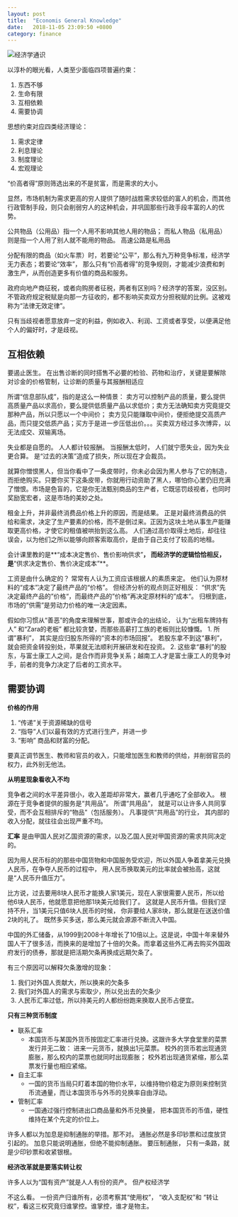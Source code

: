 ```yaml
---
layout: post
title:  "Economis General Knowledge"
date:   2018-11-05 23:09:50 +0800
category: finance
---
```

![经济学通识](http://images2017.cnblogs.com/blog/90986/201712/90986-20171201202553948-941904874.jpg)

以淳朴的眼光看，人类至少面临四项普遍约束： 

1. 东西不够
2. 生命有限
3. 互相依赖
4. 需要协调


思想约束对应四类经济理论：

1. 需求定律
2. 利息理论
3. 制度理论
4. 宏观理论


“价高者得”原则筛选出来的不是贫富，而是需求的大小。

显然，市场机制为需求更高的穷人提供了随时战胜需求较低的富人的机会，而其他行政管制手段，则只会削弱穷人的这种机会，并巩固那些行政手段丰富的人的优势。 

公共物品（公用品）指一个人用不影响其他人用的物品； 而私人物品（私用品）则是指一个人用了别人就不能用的物品。 高速公路是私用品

分配有限的商品（如火车票）时，若要论“公平”，那么有九万种竞争标准，经济学无力表态；若要论“效率”， 那么只有“价高者得”的竞争规则，才能减少浪费和刺激生产，从而创造更多有价值的商品和服务。

政府向地产商征税，或者向购房者征税，两者有区别吗？经济学的答案，没区别。 不管政府规定税赋是向那一方征收的，都不影响买卖双方分担税赋的比例。这被戏称为“法律无效定律”。 

只有当歧视者愿意放弃一定的利益，例如收入、利润、工资或者享受，以便满足他个人的偏好时，才是歧视。 

## 互相依赖

要遏止医生。 在出售诊断的同时搭售不必要的检验、药物和治疗，关键是要解除对诊金的价格管制，让诊断的质量与其报酬相适应


所谓“信息部队成”，指的是这么一种情景： 卖方可以控制产品的质量，要么提供高质量产品以求高价，要么提供低质量产品以求低价；卖方无法确知卖方究竟提交那种产品，所以只愿以一个中间价； 卖方见只能赚取中间价，便拒绝提交高质产品，而只提交低质产品；买方于是进一步压低出价。。。买卖双方经过多次博弈，以无法成交、双输离场。 


失业都是自愿的。 人人都计较报酬。 当报酬太低时， 人们就宁愿失业，因为失业更合算。 是“过去的决策”造成了损失，所以现在才会裁员。 


就算你憎恨黑人，但当你看中了一条皮带时，你未必会因为黑人参与了它的制造，而拒绝购买。只要你买下这条皮带，你就用行动资助了黑人，哪怕你心里仍旧充满了憎恨。市场是色盲的，它是你无法甄别商品的生产者，它既惩罚歧视者，也同时奖励宽宏者，这是市场的美妙之处。 

租金上升，并非最终消费品价格上升的原因，而是结果。 正是对最终消费品的供给和需求，决定了生产要素的价格，而不是倒过来。正因为这块土地从事生产能赚取更高价格，才使它的租值被哄抬到这么高。 人们通过高价取得土地后，却往往误会，以为他们之所以能够向顾客索取高价，是由于自己支付了较高的地租。 

会计课里教的是**“成本决定售价、售价影响供求”**， 而经济学的逻辑恰恰相反，是**“供求决定售价、售价决定成本”**。 



工资是由什么确定的？ 常常有人认为工资应该根据人的素质来定。 他们认为原材料的“成本”决定了最终产品的“价格”。 但经济分析的观点则正好相反： “供求”先决定最终产品的”价格“，而最终产品的”价格“再决定原材料的”成本“。 归根到底， 市场的”供需”是劳动力价格的唯一决定因素。 


假如你习惯从“善恶”的角度来理解世事，那或许会的出结论， 认为“出租车牌持有人” 和“Zara的老板” 都比较贪婪，而那些高薪打工族的老板则比较慷慨。 1. 所谓”暴利”， 其实是应归股东所得的“资本的市场回报”。 若股东拿不到这“暴利”， 就会把资金转投别处，苹果就无法顺利开展研发和在投资。 2. 这些拿“暴利”的股东，与富士康工人之间，是合作而非竞争关系；越南工人才是富士康工人的竞争对手，前者的竞争力决定了后者的工资水平。 


## 需要协调


**价格的作用** 

1. “传递”关于资源稀缺的信号
2. “指导”人们以最有效的方式进行生产，并进一步
3. “影响” 商品和财富的分配。 

要真正调节医生、教师和官员的收入，只能增加医生和教师的供给，并削弱官员的权力，此外别无他法。 

**从明星现象看收入不均**

竞争者之间的水平差异很小，收入差距却非常大，赢者几乎通吃了全部收入。 根源在于竞争者提供的服务是“共用品”。 所谓“共用品”， 就是可以让许多人共同享受，而不会互相排斥的“物品”（包括服务）。 凡事提供“共用品”的行业， 其内部的收入分配，就往往会出现严重不均。 

**汇率** 是由甲国人民对乙国资源的需求，以及乙国人民对甲国资源的需求共同决定的。 

因为用人民币标的的那些中国货物和中国服务受欢迎，所以外国人争着拿美元兑换人民币，在争夺人民币的过程中， 用人民币换取美元的比率就会被抬高，这就是“人民币升值压力”。 

比方说，过去要用8块人民币才能换人家1美元，现在人家很需要人民币，所以给他6块人民币，他就愿意把他那1块美元给我们了。 这就是人民币升值。但我们坚持不升，当1美元只值6块人民币的时候， 你非要给人家8块，那么就是在送送价值2块的礼了。 既然多买多送，那么美元就会源源不断流入中国。 


中国的外汇储备，从1999到2008十年增长了10倍以上。这是说，中国十年来替外国人干了很多活，而换来的是增加了十倍的欠条。而拿着这些外汇再去购买外国政府发行的债券，那就是把活期欠条再换成远期欠条了。 

有三个原因可以解释欠条激增的现象：

1. 我们对外国人贡献大，所以换来的欠条多
2. 我们对外国人的需求与索取少，所以兑出去的欠条少
3. 人民币汇率过低，所以持美元的人都纷纷跑来换取人民币占便宜。


**只有三种货币制度**

- 联系汇率
	- 本国货币与某国外货币按固定汇率进行兑换。这跟许多大学食堂里的菜票发行并无二致： 进来一元货币，就换出1元菜票。 校外的货币若出现通货膨胀，那么校内的菜票也就同时出现膨胀； 校外若出现通货紧缩，那么菜票发行量也相应紧缩。 
- 自主汇率
	- 一国的货币当局只盯着本国的物价水平，以维持物价稳定为原则来控制货币流通量，而让本国货币与外币的兑换率自由浮动。
- 管制汇率
	- 一国通过强行控制进出口商品量和外币兑换量， 把本国货币的币值，硬性维持在某个先定的价位上。 


许多人都以为加息是抑制通胀的举措。那不对。 通胀必然是多印钞票和过度放贷引起的。 加息只能说明通胀，但绝不能抑制通胀。 要压制通胀， 只有一条路，就是少印钞票和收紧银根。 


**经济改革就是要落实转让权**

许多人以为“国有资产”就是人人有份的资产。 但产权经济学

不这么看。 一份资产归谁所有，必须考察其“使用权”， “收入支配权”和 “转让权”，看这三权究竟归谁掌控。谁掌控，谁才是物主。 
